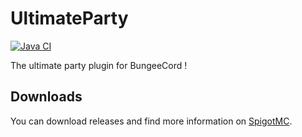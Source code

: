 # UltimateParty

[![Java CI](https://github.com/MrMicky-FR/UltimateParty/actions/workflows/build.yml/badge.svg)](https://github.com/MrMicky-FR/UltimateParty/actions/workflows/build.yml)

The ultimate party plugin for BungeeCord !

## Downloads
You can download releases and find more information on [SpigotMC](https://www.spigotmc.org/resources/ultimateparty.51548/).
